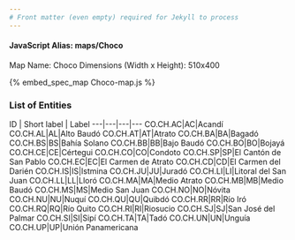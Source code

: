 ```yaml
---
# Front matter (even empty) required for Jekyll to process
---
```


#### JavaScript Alias: maps/Choco

Map Name: Choco
Dimensions (Width x Height): 510x400



{% embed_spec_map Choco-map.js %}

### List of Entities

ID | Short label | Label
---|---|---|---
CO.CH.AC|AC|Acandí
CO.CH.AL|AL|Alto Baudó
CO.CH.AT|AT|Atrato
CO.CH.BA|BA|Bagadó
CO.CH.BS|BS|Bahía Solano
CO.CH.BB|BB|Bajo Baudó
CO.CH.BO|BO|Bojayá
CO.CH.CE|CE|Cértegui
CO.CH.CO|CO|Condoto
CO.CH.SP|SP|El Cantón de San Pablo
CO.CH.EC|EC|El Carmen de Atrato
CO.CH.CD|CD|El Carmen del Darién
CO.CH.IS|IS|Istmina
CO.CH.JU|JU|Juradó
CO.CH.LI|LI|Litoral del San Juan
CO.CH.LL|LL|Lloró
CO.CH.MA|MA|Medio Atrato
CO.CH.MB|MB|Medio Baudó
CO.CH.MS|MS|Medio San Juan
CO.CH.NO|NO|Nóvita
CO.CH.NU|NU|Nuquí
CO.CH.QU|QU|Quibdó
CO.CH.RR|RR|Río Iró
CO.CH.RQ|RQ|Río Quito
CO.CH.RI|RI|Riosucio
CO.CH.SJ|SJ|San José del Palmar
CO.CH.SI|SI|Sipí
CO.CH.TA|TA|Tadó
CO.CH.UN|UN|Unguía
CO.CH.UP|UP|Unión Panamericana